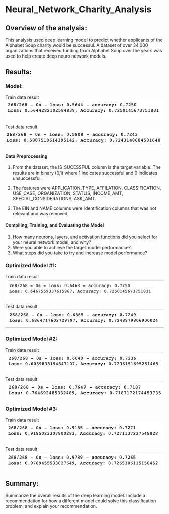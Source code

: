 # Neural_Network_Charity_Analysis

## Overview of the analysis: 
This analysis used deep learning model to predict whether applicants of the Alphabet Soup charity would be successul.  A dataset of over 34,000 organizations that received funding from  Alphabet Soup over the years was used to help create deep neuro network models.

## Results: 

### Model:
Train data result
![nn_train.png](/Resources/nn_train.png)

Test data result
![nn_test.png](/Resources/nn_test.png)

#### Data Preprocessing
1. From the dataset, the IS_SUCESSFUL column is the target variable.  The results are in binary (0,1) where 1 indicates successful and 0 indicates unsuccessful.

2. The features were APPLICATION_TYPE, AFFILATION, CLASSIFICATION, USE_CASE, ORGANIZATION, STATUS, INCOME_AMT, SPECIAL_CONSIDERATIONS, ASK_AMT.

3. The EIN and NAME columns were identification columns that was not relevant and was removed.

#### Compiling, Training, and Evaluating the Model
1. How many neurons, layers, and activation functions did you select for your neural network model, and why?
2. Were you able to achieve the target model performance?
3. What steps did you take to try and increase model performance?


### Optimized Model #1:
Train data result
![nnopt1_train.png](/Resources/nnopt1_train.png)

Test data result
![nnopt1_test.png](/Resources/nnopt1_test.png)

### Optimized Model #2:
Train data result
![nnopt2_train.png](/Resources/nnopt2_train.png)

Test data result
![nnopt2_test.png](/Resources/nnopt2_test.png)

### Optimized Model #3:
Train data result
![nnopy3_train.png](/Resources/nnopt3_train.png)

Test data result
![nnopt3_test.png](/Resources/nnopt3_test.png)


## Summary: 
Summarize the overall results of the deep learning model. Include a recommendation for how a different model could solve this classification problem, and explain your recommendation.